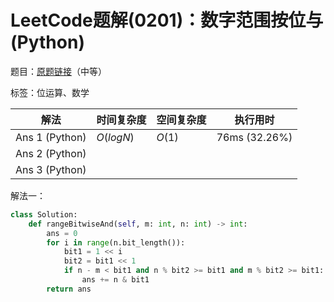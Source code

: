 # LeetCode题解(0201)：数字范围按位与(Python)

题目：[原题链接](https://leetcode-cn.com/problems/bitwise-and-of-numbers-range/)（中等）

标签：位运算、数学

| 解法           | 时间复杂度 | 空间复杂度 | 执行用时      |
| -------------- | ---------- | ---------- | ------------- |
| Ans 1 (Python) | $O(logN)$  | $O(1)$     | 76ms (32.26%) |
| Ans 2 (Python) |            |            |               |
| Ans 3 (Python) |            |            |               |

解法一：

```python
class Solution:
    def rangeBitwiseAnd(self, m: int, n: int) -> int:
        ans = 0
        for i in range(n.bit_length()):
            bit1 = 1 << i
            bit2 = bit1 << 1
            if n - m < bit1 and n % bit2 >= bit1 and m % bit2 >= bit1:
                ans += n & bit1
        return ans
```

